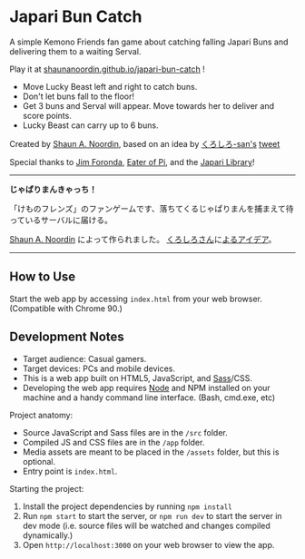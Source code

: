 # Japari Bun Catch

A simple Kemono Friends fan game about catching falling Japari Buns and delivering them to a waiting Serval.

Play it at [shaunanoordin.github.io/japari-bun-catch](https://shaunanoordin.github.io/japari-bun-catch/) !

- Move Lucky Beast left and right to catch buns.
- Don't let buns fall to the floor!
- Get 3 buns and Serval will appear. Move towards her to deliver and score points.
- Lucky Beast can carry up to 6 buns.


Created by [Shaun A. Noordin](https://shaunanoordin.com), based on an idea by [くろしろ-san's](https://twitter.com/kuro96siro46/) [tweet](https://twitter.com/kuro96siro46/status/1421139739126558722)

Special thanks to [Jim Foronda](https://twitter.com/JimForonda),
[Eater of Pi](https://twitter.com/EaterofPi),
and the [Japari Library](https://twitter.com/JapariLibrary)!

--------

**じゃぱりまんきゃっち！**

「けものフレンズ」のファンゲームです、落ちてくるじゃぱりまんを捕まえて待っているサーバルに届ける。

[Shaun A. Noordin](https://shaunanoordin.com) によって作られました。
[くろしろさん](https://twitter.com/kuro96siro46)に[よるアイデア](https://twitter.com/kuro96siro46/status/1421139739126558722)。

--------

## How to Use

Start the web app by accessing `index.html` from your web browser. (Compatible with Chrome 90.)

## Development Notes

- Target audience: Casual gamers.
- Target devices: PCs and mobile devices.
- This is a web app built on HTML5, JavaScript, and [Sass](https://sass-lang.com/)/CSS.
- Developing the web app requires [Node](https://nodejs.org/) and NPM installed on your machine and a handy command line interface. (Bash, cmd.exe, etc)

Project anatomy:

- Source JavaScript and Sass files are in the `/src` folder.
- Compiled JS and CSS files are in the `/app` folder.
- Media assets are meant to be placed in the `/assets` folder, but this is optional.
- Entry point is `index.html`.

Starting the project:

1. Install the project dependencies by running `npm install`
2. Run `npm start` to start the server, or `npm run dev` to start the server in dev mode (i.e. source files will be watched and changes compiled dynamically.)
3. Open `http://localhost:3000` on your web browser to view the app.
